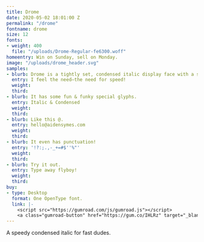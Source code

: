 ```yaml
---
title: Drome
date: 2020-05-02 18:01:00 Z
permalink: "/drome"
fontname: drome
size: 12
fonts:
- weight: 400
  file: "/uploads/Drome-Regular-fe6300.woff"
homeentry: Win on Sunday, sell on Monday.
image: "/uploads/drome_header.svg"
samples:
- blurb: Drome is a tightly set, condensed italic display face with a speedy nature.
  entry: I feel the need—the need for speed!
  weight: 
  third: 
- blurb: It has some fun & funky special glyphs.
  entry: Italic & Condensed
  weight: 
  third: 
- blurb: Like this @.
  entry: hello@aidensymes.com
  weight: 
  third: 
- blurb: It even has punctuation!
  entry: '!?:;.,-_+=#$''%"'
  weight: 
  third: 
- blurb: Try it out.
  entry: Type away flyboy!
  weight: 
  third: 
buy:
- type: Desktop
  format: One OpenType font.
  link: |-
    <script src="https://gumroad.com/js/gumroad.js"></script>
    <a class="gumroad-button" href="https://gum.co/IHLRz" target="_blank" data-gumroad-single-product="true">Name Your Price | Buy Now</a>
---
```


A speedy condensed italic for fast dudes.